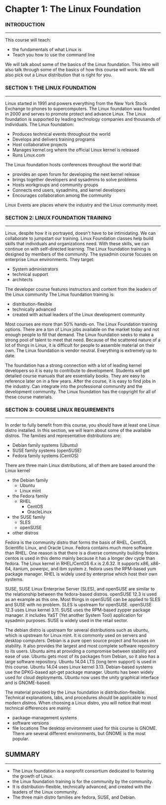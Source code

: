 # Chapter 1: The Linux Foundation

### INTRODUCTION
___

This course will teach:
  * the fundamentals of what Linux is
  * Teach you how to use the command line

We will talk about some of the basics of the Linux foundation.
This intro will also talk through some of the basics of how this course will work.
We will also pick out a Linux distribution that is right for you.

### SECTION 1: THE LINUX FOUNDATION
___

Linux started in 1991 and powers everything from the New York Stock Exchange to phones to supercomputers.
The Linux foundation was founded in 2000 and serves to promote protect and advance Linux.
The Linux foundation is supported by leading technology companies and thousands of individuals.
The Linux foundation:
  * Produces technical events throughout the world
  * Develops and delivers training programs
  * Host collaborative projects
  * Manages kernel.org where the official Linux kernel is released
  * Runs Linux.com

The Linux foundation hosts conferences throughout the world that:
  * provides an open forum for developing the next kernel release
  * brings together developers and sysadmins to solve problems
  * Hosts workgroups and community groups
  * Connects end users, sysadmins, and kernel developers
  * Encourages collaboration among the community

Linux Events are places where the industry and the Linux community meet.


### SECTION 2: LINUX FOUNDATION TRAINING
___

Linux, despite how it is portrayed, doesn't have to be intimidating.
We can collaborate to jumpstart our training.
Linux Foundation classes help build skills that individuals and organizations need.
With these skills, we can continue on with self-directed learning.
The Linux foundation training is designed by members of the community.
The sysadmin course focuses on enterprise Linux environments.
They target:
  * System administrators
  * technical support
  * architects

The developer course features instructors and content from the leaders of the Linux community
The Linux foundation training is:
  * distribution-flexible
  * technically advanced
  * created with actual leaders of the Linux development community

Most courses are more than 50% hands-on.
The Linux Foundation training options.
There are a ton of Linux jobs available on the market today and not enough people to fill that demand.
The Linux foundation seeks to make a strong pool of talent to meet that need.
Because of the scattered nature of a lot of things in Linux, it is difficult for people to assemble material on their own.
The Linux foundation is vendor neutral.
Everything is extremely up to date.

The foundation has a strong connection with a lot of leading kernel developers so it is easy to contribute to development.
Students will get detailed course manuals that are essentially books.
They are easy to reference later on in a few years.
After the course, it is easy to find jobs in the industry.
Can integrate into the professional community and the development community.
The Linux foundation has the copyright for all of these course materials.


### SECTION 3: COURSE LINUX REQUIREMENTS
___

In order to fully benefit from this course, you should have at least one Linux distro installed.
In this section, we will learn about some of the available distros.
The families and representative distributions are:
  * Debian family systems (Ubuntu)
  * SUSE family systems (openSUSE)
  * Fedora family systems (CentOS)

There are three main Linux distributions, all of them are based around the Linux kernel
  + the Debian family
    * Ubuntu
    * Linux mint
  + the Fedora family
    * RHEL
      + CentOS
      + OracleLinux
  + the SUSE family
    * SLES
    * openSUSE
  + other distros

Fedora is the community distro that forms the basis of RHEL, CentOS, Scientific Linux, and Oracle Linux.
Fedora contains much more software than RHEL.
One reason is that there is a diverse community building fedora.
centos is used in this demo mainly because it has a longer dev cycle than fedora.
The Linux kernel in RHEL/CentOS 6.x is 2.6.32.
It supports x86, x86-64, itanium, powerpc, and ibm system z.
fedora uses the RPM-based yum package manager.
RHEL is widely used by enterprise which host their own systems.

SUSE, SUSE Linux Enterprise Server (SLES), and openSUSE are similar to the relationship between the fedora-based distros.
openSUSE 12.3 is used as an example as this one.
Most things in openSUSE can be applied to SLES and SUSE with no problem.
SLES is upstream for openSUSE.
openSUSE 12.3 uses Linux kernel 3.11.
SUSE uses the RPM-based zypper package manager.
it includes YaST (Yet another System Tool) application for sysadmin purposes.
SUSE is widely used in the retail sector.

The debian distro is upstream for several distributions such as ubuntu, which is upstream for Linux mint.
It is commonly used on servers and desktop computers.
Debian is a pure open source project and focuses on stability.
It also provides the largest and most complete software repository to its users.
Ubuntu aims at providing a compromise between stability and ease of use.
Ubuntu gets most of its packages from Debian, so it also has a large software repository.
Ubuntu 14.04 LTS (long term support) is used in this course.
Ubuntu 14.04 uses Linux kernel 3.13.
Debian-based systems use the DPKG-based apt-get package manager.
Ubuntu has been widely used for cloud deployments.
Ubuntu now uses the unity graphical interface and is GNOME-based.

The material provided by the Linux foundation is distribution-flexible.
Technical explanations, labs, and procedures should be applicable to most modern distros.
When choosing a Linux distro, you will notice that most technical differences are mainly:
  * package-management systems
  * software versions
  * file locations
The desktop environment used for this course is GNOME.
There are several different environments, but GNOME is the most popular.


## SUMMARY
___

* The Linux foundation is a nonprofit consortium dedicated to fostering the growth of Linux.
* the Linux foundation training is for the community by the community.
* It is distribution-flexible, technically advanced, and created with the leaders of the Linux community.
* The three main distro families are fedora, SUSE, and Debian.
